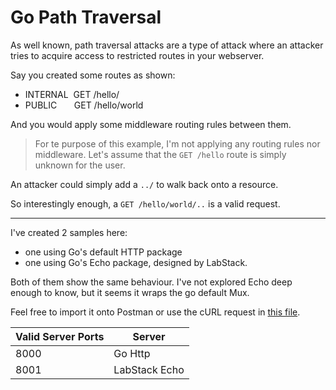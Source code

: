# Go Path Traversal

As well known, path traversal attacks are a type of attack where an attacker
tries to acquire access to restricted routes in your webserver.

Say you created some routes as shown:
- INTERNAL&nbsp; GET /hello/
- PUBLIC  &nbsp;&nbsp;&nbsp;&nbsp;&nbsp; GET /hello/world

And you would apply some middleware routing rules between them.

> For te purpose of this example, I'm not applying any routing rules nor middleware.
> Let's assume that the `GET /hello` route is simply unknown for the user.

An attacker could simply add a `../` to walk back onto a resource.

So interestingly enough, a `GET /hello/world/..` is a valid request.

---------------------------------------------
I've created 2 samples here:
- one using Go's default HTTP package
- one using Go's Echo package, designed by LabStack.

Both of them show the same behaviour. I've not explored Echo deep enough to know, but it seems it wraps the go default Mux.


Feel free to import it onto Postman or use the cURL request in [this file](./curl.http).

Valid Server Ports | Server
-------------------|-------
8000 | Go Http
8001 | LabStack Echo
